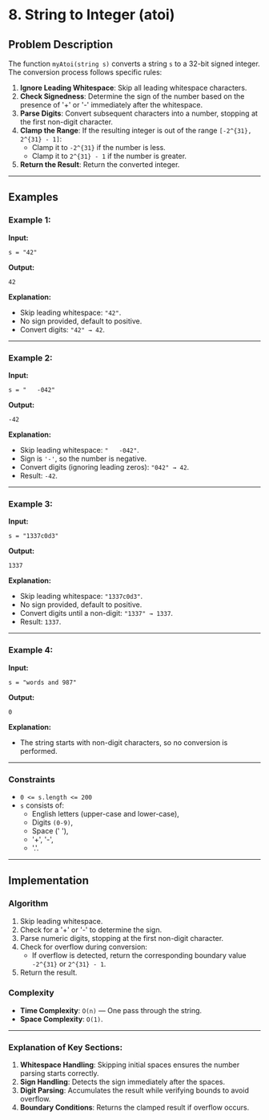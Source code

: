 # 8. String to Integer (atoi)

## Problem Description

The function `myAtoi(string s)` converts a string `s` to a 32-bit signed integer. The conversion process follows specific rules:

1. **Ignore Leading Whitespace**: Skip all leading whitespace characters.
2. **Check Signedness**: Determine the sign of the number based on the presence of '+' or '-' immediately after the whitespace.
3. **Parse Digits**: Convert subsequent characters into a number, stopping at the first non-digit character.
4. **Clamp the Range**: If the resulting integer is out of the range `[-2^{31}, 2^{31} - 1]`:
   - Clamp it to `-2^{31}` if the number is less.
   - Clamp it to `2^{31} - 1` if the number is greater.
5. **Return the Result**: Return the converted integer.

---

## Examples

### Example 1:
**Input:**  
```plaintext
s = "42"
```

**Output:**  
```plaintext
42
```

**Explanation:**  
- Skip leading whitespace: `"42"`.
- No sign provided, default to positive.
- Convert digits: `"42" → 42`.

---

### Example 2:
**Input:**  
```plaintext
s = "   -042"
```

**Output:**  
```plaintext
-42
```

**Explanation:**  
- Skip leading whitespace: `"   -042"`.
- Sign is `'-'`, so the number is negative.
- Convert digits (ignoring leading zeros): `"042" → 42`.
- Result: `-42`.

---

### Example 3:
**Input:**  
```plaintext
s = "1337c0d3"
```

**Output:**  
```plaintext
1337
```

**Explanation:**  
- Skip leading whitespace: `"1337c0d3"`.
- No sign provided, default to positive.
- Convert digits until a non-digit: `"1337" → 1337`.
- Result: `1337`.

---

### Example 4:
**Input:**  
```plaintext
s = "words and 987"
```

**Output:**  
```plaintext
0
```

**Explanation:**  
- The string starts with non-digit characters, so no conversion is performed.

---

### Constraints

- `0 <= s.length <= 200`
- ` s ` consists of:
  - English letters (upper-case and lower-case),
  - Digits ` (0-9) `,
  - Space (' '),
  - '+', '-',
  - '.'.

---

## Implementation

### Algorithm
1. Skip leading whitespace.
2. Check for a '+' or '-' to determine the sign.
3. Parse numeric digits, stopping at the first non-digit character.
4. Check for overflow during conversion:
   - If overflow is detected, return the corresponding boundary value `-2^{31}` or `2^{31} - 1`.
5. Return the result.

### Complexity
- **Time Complexity**: ` O(n) ` — One pass through the string.
- **Space Complexity**: ` O(1) `.

---

### Explanation of Key Sections:
1. **Whitespace Handling**: Skipping initial spaces ensures the number parsing starts correctly.
2. **Sign Handling**: Detects the sign immediately after the spaces.
3. **Digit Parsing**: Accumulates the result while verifying bounds to avoid overflow.
4. **Boundary Conditions**: Returns the clamped result if overflow occurs.
